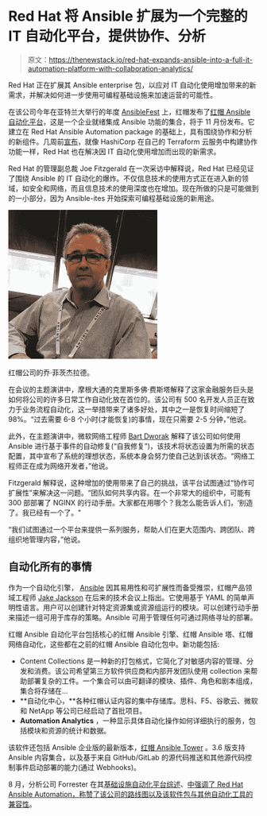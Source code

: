 # Red Hat 将 Ansible 扩展为一个完整的 IT 自动化平台，提供协作、分析

> 原文：<https://thenewstack.io/red-hat-expands-ansible-into-a-full-it-automation-platform-with-collaboration-analytics/>

Red Hat 正在扩展其 Ansible enterprise 包，以应对 IT 自动化使用增加带来的新需求，并解决如何进一步使用可编程基础设施来加速运营的可能性。

在该公司今年在亚特兰大举行的年度 [AnsibleFest](https://www.ansible.com/ansiblefest) 上，红帽发布了[红帽 Ansible](https://www.ansible.com/products/automation-platform) [自动化平台](https://www.ansible.com/products/automation-platform)，这是一个企业就绪集成 Ansible 功能的集合，将于 11 月份发布。它建立在 Red Hat Ansible Automation package 的基础上，具有围绕协作和分析的新组件。几周前[宣布](https://thenewstack.io/context-new-versions-of-hashicorps-terraform-cloud-for-teams-and-for-governance/)，就像 HashiCorp 在自己的 Terraform 云服务中构建协作功能一样，Red Hat 也在解决因 IT 自动化使用增加而出现的新需求。

Red Hat 的管理副总裁 Joe Fitzgerald 在一次采访中解释说，Red Hat 已经见证了围绕 Ansible 的 IT 自动化的爆炸。不仅信息技术的使用方式正在进入新的领域，如安全和网络，而且信息技术的使用深度也在增加。现在所做的只是可能做到的一小部分，因为 Ansible-ites 开始探索可编程基础设施的新用途。

[![](img/aa79e3b98e81af14647258e4b88bd0a7.png)](https://cdn.thenewstack.io/media/2019/09/ea9fb404-fitzgerald.jpg)

红帽公司的乔·菲茨杰拉德。

在会议的主题演讲中，摩根大通的克里斯多佛·费斯塔解释了这家金融服务巨头是如何将公司的许多日常工作自动化放在首位的。该公司有 500 名开发人员正在致力于业务流程自动化，这一举措带来了诸多好处，其中之一是恢复时间缩短了 98%。“过去需要 6-8 个小时(才能恢复)的事情，现在只需要 2-5 分钟，”他说。

此外，在主题演讲中，微软网络工程师 [Bart Dworak](https://github.com/BDworak) 解释了该公司如何使用 Ansible 进行基于事件的自动修复(“自我修复”)，该技术将状态设置为所需的状态配置，其中宣布了系统的理想状态，系统本身会努力使自己达到该状态。“网络工程师正在成为网络开发者，”他说。

Fitzgerald 解释说，这种增加的使用带来了自己的挑战，该平台试图通过“协作可扩展性”来解决这一问题。“团队如何共享内容。在一个非常大的组织中，可能有 300 部部署了 NGINX 的行动手册。大家都在用哪个？我怎么能告诉人们，‘别造了。我已经有一个了。"

“我们试图通过一个平台来提供一系列服务，帮助人们在更大范围内、跨团队、跨组织地管理内容，”他说。

## 自动化所有的事情

作为一个自动化引擎， [Ansible](https://github.com/ansible) 因其易用性和可扩展性而备受推崇，红帽产品领域工程师 [Jake Jackson](https://www.ansible.com/blog/author/jake-jackson) 在后来的技术会议上指出。它使用基于 YAML 的简单声明性语言。用户可以创建针对特定资源集或资源组运行的模块。可以创建行动手册来描述一组可用于库存的策略。Ansible 可用于管理任何可通过网络寻址的部署。

红帽 Ansible 自动化平台包括核心的红帽 Ansible 引擎、红帽 Ansible 塔、红帽网络自动化，这些都在之前的红帽 Ansible 自动化包中。新功能包括:

*   Content Collections 是一种新的打包格式，它简化了对敏感内容的管理、分发和消费。该公司希望第三方软件供应商和内部开发团队使用 collection 来帮助部署复杂的工件。一个集合可以由可翻译的模块、插件、角色和剧本组成，集合将存储在…
*   **自动化中心，**各种红帽认证内容的集中存储库。思科、F5、谷歌云、微软和 NetApp 等公司已经启动了首批项目。
*   **Automation Analytics** ，一种显示具体自动化操作如何详细执行的服务，包括模块和资源的统计和数据。

该软件还包括 Ansible 企业版的最新版本，[红帽 Ansible Tower](https://www.ansible.com/products/tower) 。3.6 版支持 Ansible 内容集合，以及基于来自 GitHub/GitLab 的源代码推送和其他源代码控制事件启动部署的能力(通过 Webhooks)。

8 月，分析公司 Forrester 在其[基础设施自动化平台综述](https://www.forrester.com/report/The+Forrester+Wave+Infrastructure+Automation+Platforms+Q3+2019/-/E-RES146715#)、[中强调了 Red Hat Ansible Automation，称赞了该公司的路线图以及该软件包与其他自动化工具的兼容性](https://www.redhat.com/en/about/press-releases/red-hat-recognized-leader-independent-research-firm-infrastructure-automation-platforms-evaluation?source=pressreleaselisting)。

<svg xmlns:xlink="http://www.w3.org/1999/xlink" viewBox="0 0 68 31" version="1.1"><title>Group</title> <desc>Created with Sketch.</desc></svg>